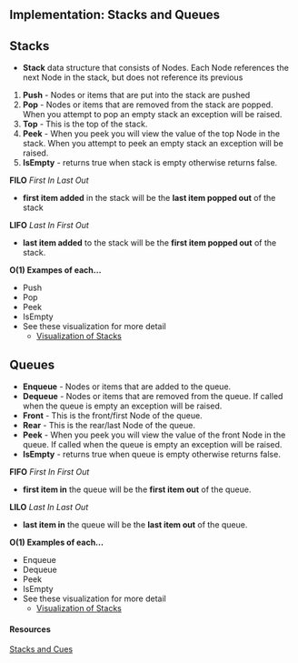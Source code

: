 ## Implementation: Stacks and Queues

## Stacks
- **Stack** data structure that consists of Nodes. Each Node references the next Node in the stack, but does not reference its previous
1. **Push** - Nodes or items that are put into the stack are pushed
2. **Pop** - Nodes or items that are removed from the stack are popped. When you attempt to pop an empty stack an exception will be raised.
3. **Top** - This is the top of the stack.
4. **Peek** - When you peek you will view the value of the top Node in the stack. When you attempt to peek an empty stack an exception will be raised.
5. **IsEmpty** - returns true when stack is empty otherwise returns false.

**FILO**
*First In Last Out*
- **first item added** in the stack will be the **last item popped out** of the stack

**LIFO**
*Last In First Out*
- **last item added** to the stack will be the **first item popped out** of the stack.

**O(1) Exampes of each...**
- Push
- Pop
- Peek
- IsEmpty
- See these visualization for more detail
  - [Visualization of Stacks](https://codefellows.github.io/common_curriculum/data_structures_and_algorithms/Code_401/class-10/resources/stacks_and_queues.html)

## Queues

- **Enqueue** - Nodes or items that are added to the queue.
- **Dequeue** - Nodes or items that are removed from the queue. If called when the queue is empty an exception will be raised.
- **Front** - This is the front/first Node of the queue.
- **Rear** - This is the rear/last Node of the queue.
- **Peek** - When you peek you will view the value of the front Node in the queue. If called when the queue is empty an exception will be raised.
- **IsEmpty** - returns true when queue is empty otherwise returns false.

**FIFO**
*First In First Out*
- **first item in** the queue will be the **first item out** of the queue.

**LILO**
*Last In Last Out*
- **last item in** the queue will be the **last item out** of the queue.

**O(1) Examples of each...**
- Enqueue
- Dequeue
- Peek
- IsEmpty
- See these visualization for more detail
  - [Visualization of Stacks](https://codefellows.github.io/common_curriculum/data_structures_and_algorithms/Code_401/class-10/resources/stacks_and_queues.html)

#### Resources
[Stacks and Cues](https://codefellows.github.io/common_curriculum/data_structures_and_algorithms/Code_401/class-10/resources/stacks_and_queues.html)